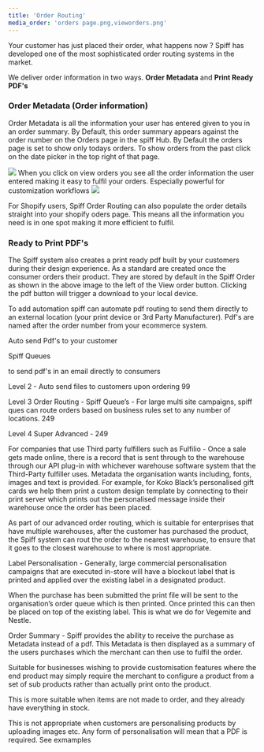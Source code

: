```yaml
---
title: 'Order Routing'
media_order: 'orders page.png,vieworders.png'
---
```


Your customer has just placed their order, what happens now ? Spiff has developed one of the most sophisticated order routing systems in the market. 

We deliver order information in two ways. **Order Metadata** and **Print Ready PDF's**

### Order Metadata (Order information)
Order Metadata is all the information your user has entered given to you in an order summary. By Default, this order summary appears against the order number on the Orders page in the spiff Hub. By Default the orders page is set to show only todays orders. To show orders from the past click on the date picker in the top right of that page. 

![](https://help.spiff.com.au/user/pages/04.Spiff-Concepts/07.order-routing/orders%20page.png)
When you click on view orders you see all the order information the user entered making it easy to fulfil your orders. Especially powerful for customization workflows
![](https://help.spiff.com.au/user/pages/04.Spiff-Concepts/07.order-routing/vieworders.png)

For Shopify users, Spiff Order Routing can also populate the order details straight into your shopify oders page. This means all the information you need is in one spot making it more efficient to fulfil. 

### Ready to Print PDF's
The Spiff system also creates a print ready pdf built by your customers during their design experience. 
As a standard are created once the consumer orders their product. They are stored by default in the Spiff Order as shown in the above image to the left of the View order button. Clicking the pdf button will trigger a download to your local device. 

To add automation spiff can automate pdf routing to send them directly to an external location (your print device or 3rd Party Manufacturer). Pdf's are named after the order number from your ecommerce system. 

Auto send Pdf's to your customer 

Spiff Queues 

to send pdf's in an email directly to consumers 

Level 2 - Auto send files to customers upon ordering 99

Level 3 Order Routing - Spiff Queue’s - For large multi site campaigns, spiff ques can route orders based on business rules set to any number of locations. 249

Level 4 Super Advanced - 249

 

For companies that use Third party fulfillers such as Fulfilio - Once a sale gets made online, there is a record that is sent through to the warehouse through our API plug-in with whichever warehouse software system that the Third-Party fulfiller uses. Metadata the organisation wants including, fonts, images and text is provided. For example, for Koko Black’s personalised gift cards we help them print a custom design template by connecting to their print server which prints out the personalised message inside their warehouse once the order has been placed. 

As part of our advanced order routing, which is suitable for enterprises that have multiple warehouses, after the customer has purchased the product, the Spiff system can rout the order to the nearest warehouse, to ensure that it goes to the closest warehouse to where is most appropriate. 

 Label Personalisation -  Generally, large commercial personalisation campaigns that are executed in-store will have a blockout label that is printed and applied over the existing label in a designated product.

 When the purchase has been submitted the print file will be sent to the organisation’s order queue which is then printed. Once printed this can then be placed on top of the existing label. This is what we do for Vegemite and Nestle. 


 

 

Order Summary  - Spiff provides the ability to receive the purchase as Metadata instead of a pdf. This Metadata is then displayed as a summary of the users purchases which the merchant can then use to fulfil the order. 

Suitable for businesses wishing to provide customisation features where the end product may simply require the merchant to configure a product from a set of sub products rather than actually print onto the product. 

This is more suitable when items are not made to order, and they already have everything in stock. 


This is not appropriate when customers are personalising products by uploading images etc. Any form of personalisation will mean that a PDF is required. See exmamples